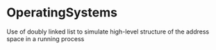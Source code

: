 # OperatingSystems
Use of doubly linked list to simulate high-level structure of the address space in a running process
